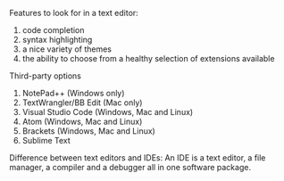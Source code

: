 Features to look for in a text editor: 
1) code completion
2) syntax highlighting
3) a nice variety of themes
4) the ability to choose from a healthy selection of extensions available 

Third-party options
1) NotePad++ (Windows only)
2) TextWrangler/BB Edit (Mac only)
3) Visual Studio Code (Windows, Mac and Linux)
4) Atom (Windows, Mac and Linux)
5) Brackets (Windows, Mac and Linux)
6) Sublime Text

Difference between text editors and IDEs:
An IDE is a text editor, a file manager, a compiler and a debugger all in one software package. 
